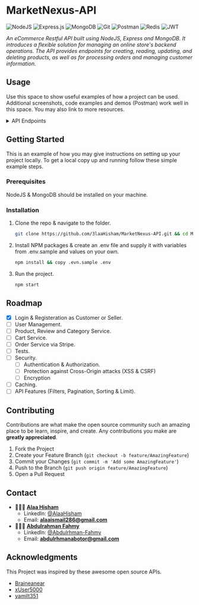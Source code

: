 # MarketNexus-API

![NodeJS](https://img.shields.io/badge/Node.js-339933?style=for-the-badge&logo=nodedotjs&logoColor=white)
![Express.js](https://img.shields.io/badge/express.js-%23404d59.svg?style=for-the-badge&logo=express&logoColor=%2361DAFB)
![MongoDB](https://img.shields.io/badge/MongoDB-%234ea94b.svg?style=for-the-badge&logo=mongodb&logoColor=white)
![Git](https://img.shields.io/badge/git-%23F05033.svg?style=for-the-badge&logo=git&logoColor=white)
![Postman](https://img.shields.io/badge/Postman-FF6C37?style=for-the-badge&logo=Postman&logoColor=white)
![Redis](https://img.shields.io/badge/redis-%23DD0031.svg?&style=for-the-badge&logo=redis&logoColor=white)
![JWT](https://img.shields.io/badge/JWT-black?style=for-the-badge&logo=JSON%20web%20tokens)

_An eCommerce Restful API built using NodeJS, Express and MongoDB. It introduces a flexible solution for managing an online store's backend operations. The API provides endpoints for creating, reading, updating, and deleting products, as well as for processing orders and managing customer information._

<!-- USAGE EXAMPLES -->

## Usage

Use this space to show useful examples of how a project can be used. Additional screenshots, code examples and demos (Postman) work well in this space. You may also link to more resources.

<details>
<summary>API Endpoints</summary>
<br>

Authentication Services:

- **POST /auth/login :** Login with user credentials. [Public]
- **POST /auth/signup :** Sign up and create a new user account. [Public]
- **POST /auth/logout :** Logout the currently authenticated user. [User]
- **PUT /auth/change-password :** Change the password of the currently authenticated user. [User]

User Services:

- **GET /users :** Query all users by name, email, phone, role, company. [Public]
- **GET /users/:id :** Get user data by ID. [Public]
- **GET /users/me :** get details of the currently authenticated user. [User]
- **PUT /users/me :** Update details of the currently authenticated user. [User]
- **DELETE /users/me :** Delete the account of the currently authenticated user. [User]
- **DELETE /users/:id :** Delete user by ID. [Admin]

Product Services:

- **GET /products :** Query products by name, category, description, price, rate. [Public]
- **GET /products/:id :** Query product by ID. [Public]
- **POST /products :** Create a new product. [Seller]
- **PUT /products/:id :** Update product details by ID. [Seller]
- **DELETE /products/:id :** Delete product by ID. [Seller]
- **GET /products/top-cheapest :** Get the top 5 cheapest products. [Public]
- **GET /products/top-rated :** Get the top-rated products. [Public]
- **GET /products/most-sold :** Get the most sold products. [Public]
- **PUT /products/:id/stock :** Update product stock quantity. [Seller]
- **POST /products/:id/colors :** Add a color option to a product. [Seller]
- **POST /products/:id/sizes :** Add a size option to a product. [Seller]
- **DELETE /products/:id/colors/:color :** Delete a color option from a product. [Seller]
- **DELETE /products/:id/sizes/:size :** Delete a size option from a product. [Seller]

Review Services:

- **POST /reviews/:productId :** Create a new review on product by id. [User]
- **GET /reviews/:productId/reviews :** Query all reviews on product by id [Public]
- **GET /reviews/:id :** Query review by ID. [Public]
- **PUT /reviews/:id :** Update review by ID. [User]
- **DELETE /reviews/:id :** Delete review by ID. [User]

Cart Services:

- **POST /cart/products :** Add a product to the cart. [User]
- **PUT /cart/products/:id/reduce :** Reduce the quantity of a product in the cart by one. [User]
- **PUT /cart/products/:id/increase :** Increase the quantity of a product in the cart by one. [User]
- **GET /cart :** Get the cart for the currently authenticated user. [User]
- **DELETE /cart/products/:id :** Delete a product from the cart. [User]
- **DELETE /cart/:id :** Delete the entire cart. [User]

Order Services:

- **POST /orders :** Create a new order. [User]
- **GET /orders/user/:userId :** Get all orders for the currently authenticated user. [User]
- **GET /orders/:id :** Query order by ID. [User]
- **PUT /orders/:id/cancel :** Cancel an order. [User]
- **PUT /orders/:id/return :** Initiate a return for an order. [User]
- **PUT /orders/:id/status :** Update order status. [Admin]

</details>

## Getting Started

This is an example of how you may give instructions on setting up your project locally.
To get a local copy up and running follow these simple example steps.

### Prerequisites

NodeJS & MongoDB should be installed on your machine.

### Installation

1. Clone the repo & navigate to the folder.
   ```sh
   git clone https://github.com/3laaHisham/MarketNexus-API.git && cd MarketNexus-API
   ```
2. Install NPM packages & create an .env file and supply it with variables from .env.sample and values on your own.
   ```sh
   npm install && copy .evn.sample .env
   ```
3. Run the project.
   ```sh
   npm start
   ```

<!-- ROADMAP -->

## Roadmap

- [x] Login & Registeration as Customer or Seller.
- [ ] User Management.
- [ ] Product, Review and Category Service.
- [ ] Cart Service.
- [ ] Order Service via Stripe.
- [ ] Tests.
- [ ] Security.
  - [ ] Authentication & Authorization.
  - [ ] Protection against Cross-Origin attacks (XSS & CSRF)
  - [ ] Encryption
- [ ] Caching.
- [ ] API Features (Filters, Pagination, Sorting & Limit).

## Contributing

Contributions are what make the open source community such an amazing place to be learn, inspire, and create. Any contributions you make are **greatly appreciated**.

1. Fork the Project
2. Create your Feature Branch (`git checkout -b feature/AmazingFeature`)
3. Commit your Changes (`git commit -m 'Add some AmazingFeature'`)
4. Push to the Branch (`git push origin feature/AmazingFeature`)
5. Open a Pull Request

## Contact

- 👨🏼‍💻 [**Alaa Hisham**](https://github.com/3laaHisham)
  - LinkedIn: [@AlaaHisham](https://www.linkedin.com/in/alaahisham/)
  - Email: **alaaismail286@gmail.com**
- 👨🏻‍💻 [**Abdulrahman Fahmy**](https://github.com/abdulrhman500)
  - LinkedIn: [@Abdulrhman-Fahmy](https://www.linkedin.com/in/abdulrhman-fahmy/)
  - Email: **abdulrhmanabotor@gmail.com**

<!-- ACKNOWLEDGMENTS -->

## Acknowledgments

This Project was inspired by these awesome open source APIs.

- [Braineanear](https://github.com/Braineanear/EcommerceAPI)
- [xUser5000](https://github.com/xUser5000/pingo-server)
- [yamilt351](https://github.com/yamilt351/api-rest)
